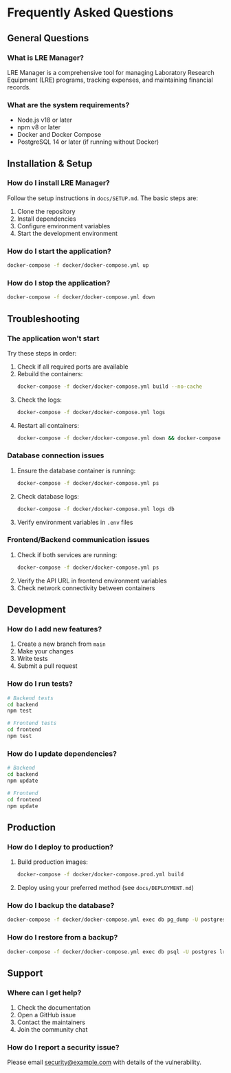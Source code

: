 # Frequently Asked Questions

## General Questions

### What is LRE Manager?
LRE Manager is a comprehensive tool for managing Laboratory Research Equipment (LRE) programs, tracking expenses, and maintaining financial records.

### What are the system requirements?
- Node.js v18 or later
- npm v8 or later
- Docker and Docker Compose
- PostgreSQL 14 or later (if running without Docker)

## Installation & Setup

### How do I install LRE Manager?
Follow the setup instructions in `docs/SETUP.md`. The basic steps are:
1. Clone the repository
2. Install dependencies
3. Configure environment variables
4. Start the development environment

### How do I start the application?
```bash
docker-compose -f docker/docker-compose.yml up
```

### How do I stop the application?
```bash
docker-compose -f docker/docker-compose.yml down
```

## Troubleshooting

### The application won't start
Try these steps in order:
1. Check if all required ports are available
2. Rebuild the containers:
   ```bash
   docker-compose -f docker/docker-compose.yml build --no-cache
   ```
3. Check the logs:
   ```bash
   docker-compose -f docker/docker-compose.yml logs
   ```
4. Restart all containers:
   ```bash
   docker-compose -f docker/docker-compose.yml down && docker-compose -f docker/docker-compose.yml up
   ```

### Database connection issues
1. Ensure the database container is running:
   ```bash
   docker-compose -f docker/docker-compose.yml ps
   ```
2. Check database logs:
   ```bash
   docker-compose -f docker/docker-compose.yml logs db
   ```
3. Verify environment variables in `.env` files

### Frontend/Backend communication issues
1. Check if both services are running:
   ```bash
   docker-compose -f docker/docker-compose.yml ps
   ```
2. Verify the API URL in frontend environment variables
3. Check network connectivity between containers

## Development

### How do I add new features?
1. Create a new branch from `main`
2. Make your changes
3. Write tests
4. Submit a pull request

### How do I run tests?
```bash
# Backend tests
cd backend
npm test

# Frontend tests
cd frontend
npm test
```

### How do I update dependencies?
```bash
# Backend
cd backend
npm update

# Frontend
cd frontend
npm update
```

## Production

### How do I deploy to production?
1. Build production images:
   ```bash
   docker-compose -f docker/docker-compose.prod.yml build
   ```
2. Deploy using your preferred method (see `docs/DEPLOYMENT.md`)

### How do I backup the database?
```bash
docker-compose -f docker/docker-compose.yml exec db pg_dump -U postgres lre_manager > backup.sql
```

### How do I restore from a backup?
```bash
docker-compose -f docker/docker-compose.yml exec db psql -U postgres lre_manager < backup.sql
```

## Support

### Where can I get help?
1. Check the documentation
2. Open a GitHub issue
3. Contact the maintainers
4. Join the community chat

### How do I report a security issue?
Please email security@example.com with details of the vulnerability. 